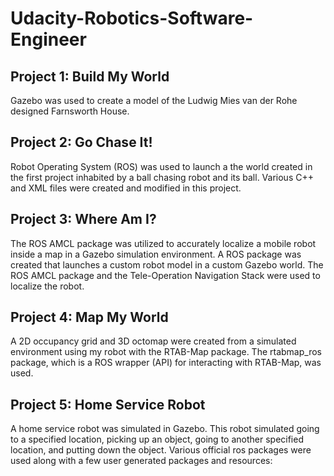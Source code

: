 # Udacity-Robotics-Software-Engineer

## Project 1: Build My World  
Gazebo was used to create a model of the Ludwig Mies van der Rohe designed Farnsworth House.

## Project 2: Go Chase It!
Robot Operating System (ROS) was used to launch a the world created in the first project inhabited by a ball chasing robot and its ball.  Various C++ and XML files were created and modified in this project. 

## Project 3: Where Am I?  
The ROS AMCL package was utilized to accurately localize a mobile robot inside a map in a Gazebo simulation environment. A ROS package was created that launches a custom robot model in a custom Gazebo world. The ROS AMCL package and the Tele-Operation Navigation Stack were used to localize the robot.

## Project 4: Map My World
A 2D occupancy grid and 3D octomap were created from a simulated environment using my robot with the RTAB-Map package.  The rtabmap_ros package, which is a ROS wrapper (API) for interacting with RTAB-Map, was used.  

## Project 5: Home Service Robot
A home service robot was simulated in Gazebo. This robot simulated going to a specified location, picking up an object, going to another specified location, and putting down the object. Various official ros packages were used along with a few user generated packages and resources:
